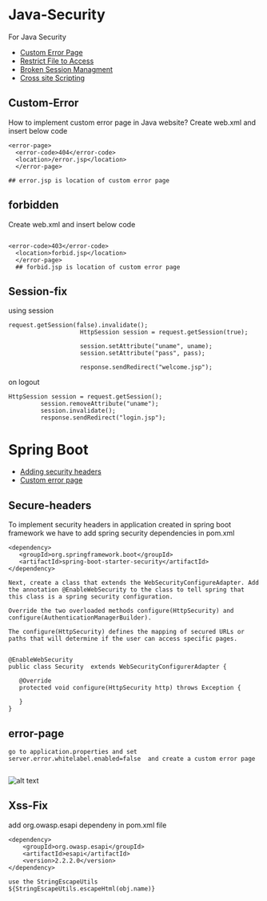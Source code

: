 # Java-Security
For Java Security


* [Custom Error Page](#Custom-Error)
* [Restrict File to Access](#forbidden)
* [Broken Session Managment](#Session-fix)
* [Cross site Scripting](#Xss-Fix)





## Custom-Error
How to implement custom error page in Java website? Create web.xml and insert below code

```
<error-page>  
  <error-code>404</error-code>  
  <location>/error.jsp</location>  
  </error-page>

## error.jsp is location of custom error page
```

## forbidden
Create web.xml and insert below code
```

<error-code>403</error-code>  
  <location>forbid.jsp</location>  
  </error-page> 
  ## forbid.jsp is location of custom error page

```
 ## Session-fix

using session

```
request.getSession(false).invalidate();
					HttpSession session = request.getSession(true);
					
					session.setAttribute("uname", uname);
					session.setAttribute("pass", pass);
					
					response.sendRedirect("welcome.jsp");
```

on logout 
```
HttpSession session = request.getSession();
		 session.removeAttribute("uname");
		 session.invalidate();
		 response.sendRedirect("login.jsp");
```






# Spring Boot 

* [Adding security headers](#Secure-headers)
* [Custom error page](#error-page)


## Secure-headers

 To implement security headers in application created in spring boot framework we have to add spring security dependencies  in pom.xml
 
 ```
 <dependency>
    <groupId>org.springframework.boot</groupId>
    <artifactId>spring-boot-starter-security</artifactId>
</dependency> 

```
 
 ```
Next, create a class that extends the WebSecurityConfigureAdapter. Add the annotation @EnableWebSecurity to the class to tell spring that this class is a spring security configuration.

Override the two overloaded methods configure(HttpSecurity) and configure(AuthenticationManagerBuilder).

The configure(HttpSecurity) defines the mapping of secured URLs or paths that will determine if the user can access specific pages.
 
 
 @EnableWebSecurity
public class Security  extends WebSecurityConfigurerAdapter {

    @Override
    protected void configure(HttpSecurity http) throws Exception {
    	
    }
}

 ```

## error-page

```
go to application.properties and set 
server.error.whitelabel.enabled=false  and create a custom error page 


```

![alt text](https://github.com/effortlessdevsec/Java-Security/blob/main/error.png)



## Xss-Fix


add   org.owasp.esapi dependeny in pom.xml file 
```
<dependency>
    <groupId>org.owasp.esapi</groupId>
    <artifactId>esapi</artifactId>
    <version>2.2.2.0</version>
</dependency>

```

```
use the StringEscapeUtils 
${StringEscapeUtils.escapeHtml(obj.name)}

```



